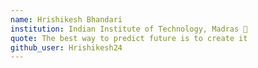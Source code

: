```yaml
---
name: Hrishikesh Bhandari
institution: Indian Institute of Technology, Madras 🚩
quote: The best way to predict future is to create it
github_user: Hrishikesh24
---
```

